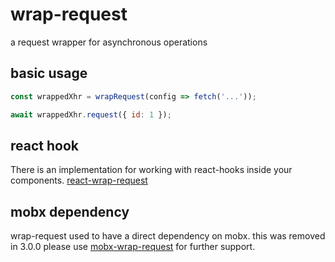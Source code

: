 # wrap-request

a request wrapper for asynchronous operations

## basic usage

```js
const wrappedXhr = wrapRequest(config => fetch('...'));

await wrappedXhr.request({ id: 1 });
```

## react hook

There is an implementation for working with react-hooks inside your components. [react-wrap-request](https://github.com/misantronic/react-wrap-request)

## mobx dependency

wrap-request used to have a direct dependency on mobx. this was removed in 3.0.0
please use [mobx-wrap-request](https://github.com/misantronic/mobx-wrap-request) for further support.

